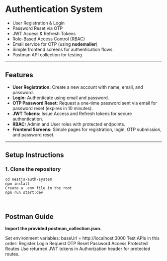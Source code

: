 # Authentication System


- User Registration & Login
- Password Reset via OTP
- JWT Access & Refresh Tokens
- Role-Based Access Control (RBAC)
- Email service for OTP (using **nodemailer**)
- Simple frontend screens for authentication flows
- Postman API collection for testing

---

## Features

- **User Registration:** Create a new account with name, email, and password.
- **Login:** Authenticate using email and password.
- **OTP Password Reset:** Request a one-time password sent via email for password reset (expires in 10 minutes).
- **JWT Tokens:** Issue Access and Refresh tokens for secure authentication.
- **RBAC:** Admin and User roles with protected endpoints.
- **Frontend Screens:** Simple pages for registration, login, OTP submission, and password reset.

---


## Setup Instructions

### 1. Clone the repository

```
cd nestjs-auth-system
npm install
Create a .env file in the root
npm run start:dev



```
## Postman Guide

**Import the provided postman_collection.json.**

Set environment variables:
baseUrl = http://localhost:3000
Test APIs in this order:
Register
Login
Request OTP
Reset Password
Access Protected Routes
Use returned JWT tokens in Authorization header for protected routes.